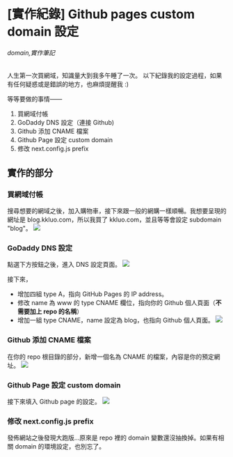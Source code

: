 # [實作紀錄] Github pages custom domain 設定
###### domain,實作筆記

人生第一次買網域，知識量大到我多午睡了一次。
以下紀錄我的設定過程，如果有任何疑惑或是錯誤的地方，也麻煩提醒我 :)

等等要做的事情——
1. 買網域付帳
2. GoDaddy DNS 設定（連接 Github)
3. Github 添加 CNAME 檔案
4. Github Page 設定 custom domain
5. 修改 next.config.js prefix

## 實作的部分

### 買網域付帳
搜尋想要的網域之後，加入購物車，接下來跟一般的網購一樣順暢。我想要呈現的網址是 blog.kkluo.com，所以我買了 kkluo.com，並且等等會設定 subdomain "blog"。
![](https://i.imgur.com/QZFhGDS.png)

### GoDaddy DNS 設定
點選下方按鈕之後，進入 DNS 設定頁面。
![](https://i.imgur.com/dKIeDhq.png)

接下來，
- 增加四組 type A，指向 GitHub Pages 的 IP address。
- 修改 name 為 www 的 type CNAME 欄位，指向你的 Github 個人頁面（**不需要加上 repo 的名稱**）
- 增加一組 type CNAME，name 設定為 blog，也指向 Github 個人頁面。
![](https://i.imgur.com/RdMpXYk.png)


### Github 添加 CNAME 檔案
在你的 repo 根目錄的部分，新增一個名為 CNAME 的檔案，內容是你的預定網址。
![](https://i.imgur.com/fEJN0fJ.png)

### Github Page 設定 custom domain
接下來填入 Github page 的設定。
![](https://i.imgur.com/UOIQHuI.png)


### 修改 next.config.js prefix
發佈網站之後發現大跑版...原來是 repo 裡的 domain 變數還沒抽換掉。如果有相關 domain 的環境設定，也別忘了。



